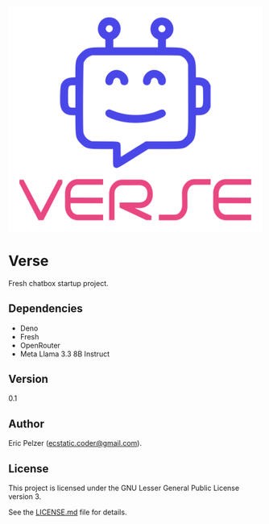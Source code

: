 ![](https://github.com/senselogic/VERSE/blob/master/LOGO/verse.png)

# Verse

Fresh chatbox startup project.

## Dependencies

*   Deno
*   Fresh
*   OpenRouter
*   Meta Llama 3.3 8B Instruct

## Version

0.1

## Author

Eric Pelzer (ecstatic.coder@gmail.com).

## License

This project is licensed under the GNU Lesser General Public License version 3.

See the [LICENSE.md](LICENSE.md) file for details.

